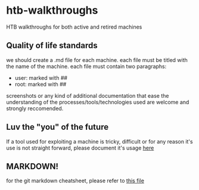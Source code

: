 # htb-walkthroughs
HTB walkthroughs for both active and retired machines

## Quality of life standards
we should create a .md file for each machine.
each file must be titled with the name of the machine.
each file must contain two paragraphs:

* user: marked with ##
* root: marked with ##

screenshots or any kind of additional documentation that ease the understanding of the processes/tools/technologies used are welcome and strongly reccomended.

## Luv the "you" of the future
If a tool used for exploiting a machine is tricky, difficult or for any reason it's use is not straight forward, please document it's usage [here](https://github.com/lucabodd/Pentesting-notes/tree/master)

## MARKDOWN!
for the git markdown cheatsheet, please refer to [this file](https://github.com/adam-p/markdown-here/wiki/Markdown-Cheatsheet)  
